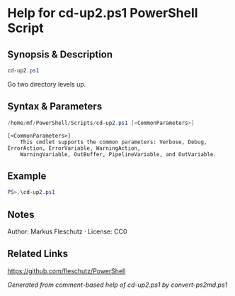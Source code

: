 # Help for cd-up2.ps1 PowerShell Script

## Synopsis & Description
```powershell
cd-up2.ps1
```

Go two directory levels up.

## Syntax & Parameters
```powershell
/home/mf/PowerShell/Scripts/cd-up2.ps1 [<CommonParameters>]
```

```
[<CommonParameters>]
    This cmdlet supports the common parameters: Verbose, Debug, ErrorAction, ErrorVariable, WarningAction, 
    WarningVariable, OutBuffer, PipelineVariable, and OutVariable.
```

## Example
```powershell
PS>.\cd-up2.ps1
```


## Notes
Author: Markus Fleschutz · License: CC0

## Related Links
https://github.com/fleschutz/PowerShell

*Generated from comment-based help of cd-up2.ps1 by convert-ps2md.ps1*
